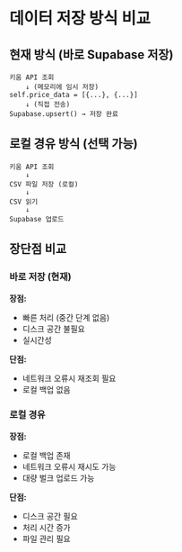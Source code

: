 # 데이터 저장 방식 비교

## 현재 방식 (바로 Supabase 저장)
```
키움 API 조회
    ↓ (메모리에 임시 저장)
self.price_data = [{...}, {...}]
    ↓ (직접 전송)
Supabase.upsert() → 저장 완료
```

## 로컬 경유 방식 (선택 가능)
```
키움 API 조회
    ↓
CSV 파일 저장 (로컬)
    ↓
CSV 읽기
    ↓
Supabase 업로드
```

## 장단점 비교

### 바로 저장 (현재)
**장점:**
- 빠른 처리 (중간 단계 없음)
- 디스크 공간 불필요
- 실시간성

**단점:**
- 네트워크 오류시 재조회 필요
- 로컬 백업 없음

### 로컬 경유
**장점:**
- 로컬 백업 존재
- 네트워크 오류시 재시도 가능
- 대량 벌크 업로드 가능

**단점:**
- 디스크 공간 필요
- 처리 시간 증가
- 파일 관리 필요